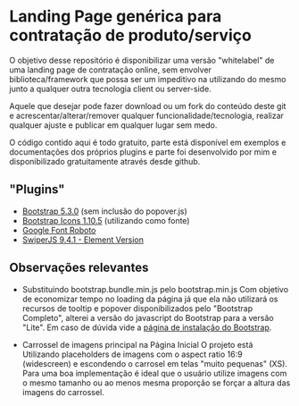# Landing Page genérica para contratação de produto/serviço
O objetivo desse repositório é disponibilizar uma versão "whitelabel" de uma landing page de contratação online, sem envolver biblioteca/framework que possa ser um impeditivo na utilizando do mesmo junto a qualquer outra tecnologia client ou server-side.

Aquele que desejar pode fazer download ou um fork do conteúdo deste git e acrescentar/alterar/remover qualquer funcionalidade/tecnologia, realizar qualquer ajuste e publicar em qualquer lugar sem medo.

O código contido aqui é todo gratuito, parte está disponível em exemplos e documentações dos próprios plugins e parte foi desenvolvido por mim e disponibilizado gratuitamente através desde github.

## "Plugins"
- [Bootstrap 5.3.0](https://getbootstrap.com/docs/5.3) (sem inclusão do popover.js)
- [Bootstrap Icons 1.10.5](https://icons.getbootstrap.com/) (utilizando como fonte) 
- [Google Font Roboto](https://fonts.google.com/specimen/Roboto)
- [SwiperJS 9.4.1 - Element Version](https://swiperjs.com/element)

## Observações relevantes
- Substituindo bootstrap.bundle.min.js pelo bootstrap.min.js
Com objetivo de economizar tempo no loading da página já que ela não utilizará os recursos de tooltip e popover disponibilizados pelo "Bootstrap Completo", alterei a versão do javascript do Bootstrap para a versão "Lite".
Em caso de dúvida vide a [página de instalação do Bootstrap](https://getbootstrap.com/docs/5.3/getting-started/download/).

- Carrossel de imagens principal na Página Inicial
O projeto está Utilizando placeholders de imagens com o aspect ratio 16:9 (widescreen) e escondendo o carrosel em telas "muito pequenas" (XS). Para uma boa implementação é ideal que o usuário utilize imagens com o mesmo tamanho ou ao menos mesma proporção se forçar a altura das imagens do carrossel.
